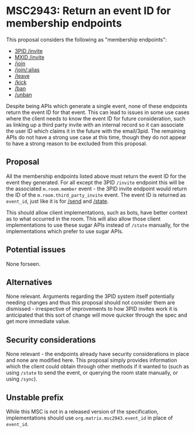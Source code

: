# MSC2943: Return an event ID for membership endpoints

This proposal considers the following as "membership endpoints":

* [3PID /invite](https://matrix.org/docs/spec/client_server/r0.6.1#id101)
* [MXID /invite](https://matrix.org/docs/spec/client_server/r0.6.1#post-matrix-client-r0-rooms-roomid-invite)
* [/join](https://matrix.org/docs/spec/client_server/r0.6.1#post-matrix-client-r0-rooms-roomid-join)
* [/join/:alias](https://matrix.org/docs/spec/client_server/r0.6.1#post-matrix-client-r0-join-roomidoralias)
* [/leave](https://matrix.org/docs/spec/client_server/r0.6.1#post-matrix-client-r0-rooms-roomid-leave)
* [/kick](https://matrix.org/docs/spec/client_server/r0.6.1#post-matrix-client-r0-rooms-roomid-kick)
* [/ban](https://matrix.org/docs/spec/client_server/r0.6.1#post-matrix-client-r0-rooms-roomid-ban)
* [/unban](https://matrix.org/docs/spec/client_server/r0.6.1#post-matrix-client-r0-rooms-roomid-unban)

Despite being APIs which generate a single event, none of these endpoints return the event ID for that
event. This can lead to issues in some use cases where the client needs to know the event ID for future
consideration, such as linking up a third party invite with an internal record so it can associate the
user ID which claims it in the future with the email/3pid. The remaining APIs do not have a strong use
case at this time, though they do not appear to have a strong reason to be excluded from this proposal.

## Proposal

All the membership endpoints listed above must return the event ID for the event they generated. For
all except the 3PID `/invite` endpoint this will be the associated `m.room.member` event - the 3PID
invite endpoint would return the ID of the `m.room.third_party_invite` event. The event ID is returned
as `event_id`, just like it is for [/send](https://matrix.org/docs/spec/client_server/r0.6.1#put-matrix-client-r0-rooms-roomid-send-eventtype-txnid)
and [/state](https://matrix.org/docs/spec/client_server/r0.6.1#put-matrix-client-r0-rooms-roomid-state-eventtype-statekey).

This should allow client implementations, such as bots, have better context as to what occurred in the
room. This will also allow those client implementations to use these sugar APIs instead of `/state`
manually, for the implementations which prefer to use sugar APIs.

## Potential issues

None forseen.

## Alternatives

None relevant. Arguments regarding the 3PID system itself potentially needing changes and thus this
proposal should not consider them are dismissed - irrespective of improvements to how 3PID invites work
it is anticipated that this sort of change will move quicker through the spec and get more immediate
value.

## Security considerations

None relevant - the endpoints already have security considerations in place and none are modified here.
This proposal simply provides information which the client could obtain through other methods if it
wanted to (such as using `/state` to send the event, or querying the room state manually, or using `/sync`).

## Unstable prefix

While this MSC is not in a released version of the specification, implementations should use
`org.matrix.msc2943.event_id` in place of `event_id`.
